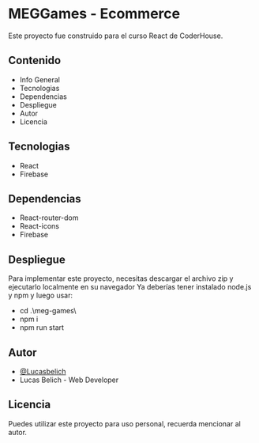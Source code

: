 # MEGGames - Ecommerce

Este proyecto fue construido para el curso React de CoderHouse.

## Contenido

 - Info General
 - Tecnologias
 - Dependencias
 - Despliegue
 - Autor
 - Licencia
 

## Tecnologias

- React
- Firebase

## Dependencias

- React-router-dom
- React-icons
- Firebase

## Despliegue

Para implementar este proyecto, necesitas descargar el archivo zip
y ejecutarlo localmente en su navegador
Ya deberías tener instalado node.js y npm y luego usar:

- cd .\meg-games\ 
- npm i
- npm run start



## Autor

- [@Lucasbelich](https://github.com/Lucasbelich)
- Lucas Belich - Web Developer


## Licencia

Puedes utilizar este proyecto para uso personal, recuerda mencionar al autor.